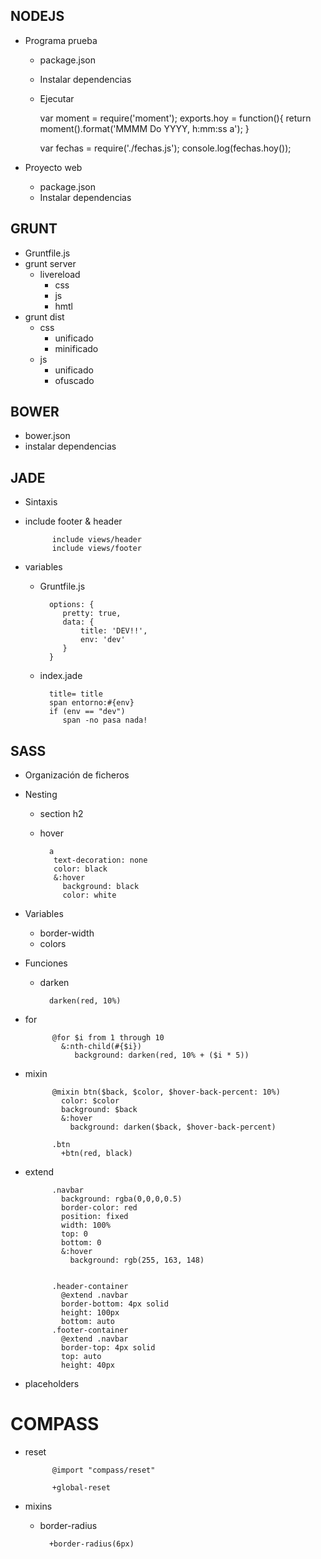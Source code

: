 NODEJS
-----
* Programa prueba
    * package.json
    * Instalar dependencias
    * Ejecutar




        var moment = require('moment');
        exports.hoy = function(){
            return moment().format('MMMM Do YYYY, h:mm:ss a');
        }

        var fechas = require('./fechas.js');
        console.log(fechas.hoy());



* Proyecto web
    * package.json
    * Instalar dependencias


GRUNT
-----
* Gruntfile.js
* grunt server
    * livereload
        * css
        * js
        * hmtl
* grunt dist
    * css
        * unificado
        * minificado
    * js
        * unificado
        * ofuscado



BOWER
-----
* bower.json
* instalar dependencias

JADE
-----
* Sintaxis
* include footer & header

            include views/header
            include views/footer

* variables
    * Gruntfile.js


            options: {
               pretty: true,
               data: {
                   title: 'DEV!!',
                   env: 'dev'
               }
            }

    * index.jade

            title= title
            span entorno:#{env}
            if (env == "dev")
               span -no pasa nada!

SASS
-----
* Organización de ficheros
* Nesting
    * section h2
    * hover

            
            a
             text-decoration: none
             color: black
             &:hover
               background: black
               color: white


* Variables
    * border-width
    * colors

* Funciones
    * darken


            darken(red, 10%)


* for


            @for $i from 1 through 10
              &:nth-child(#{$i})
                 background: darken(red, 10% + ($i * 5))

* mixin

            @mixin btn($back, $color, $hover-back-percent: 10%)
              color: $color
              background: $back
              &:hover
                background: darken($back, $hover-back-percent)

            .btn
              +btn(red, black)


* extend

            .navbar
              background: rgba(0,0,0,0.5)
              border-color: red
              position: fixed
              width: 100%
              top: 0
              bottom: 0
              &:hover
                background: rgb(255, 163, 148)


            .header-container
              @extend .navbar
              border-bottom: 4px solid
              height: 100px
              bottom: auto
            .footer-container
              @extend .navbar
              border-top: 4px solid
              top: auto
              height: 40px

* placeholders


COMPASS
======
* reset

            @import "compass/reset"
            
            +global-reset


* mixins
    * border-radius

            +border-radius(6px)
